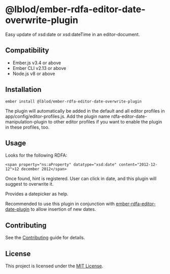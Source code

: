 @lblod/ember-rdfa-editor-date-overwrite-plugin
==============================================================================

Easy update of xsd:date or xsd:dateTime in an editor-document.


Compatibility
------------------------------------------------------------------------------

* Ember.js v3.4 or above
* Ember CLI v2.13 or above
* Node.js v8 or above


Installation
------------------------------------------------------------------------------

```
ember install @lblod/ember-rdfa-editor-date-overwrite-plugin
```
The plugin will automatically be added in the default and all editor profiles in app/config/editor-profiles.js. Add the plugin name rdfa-editor-date-manipulation-plugin to other editor profiles if you want to enable the plugin in these profiles, too.


Usage
------------------------------------------------------------------------------

Looks for the following RDFA:
```
<span property="ns:aProperty" datatype="xsd:date" content="2012-12-12">12 december 2012</span>
```
Once found, hint is registered. User can click in date, and this plugin will suggest to overwrite it.

Provides a datepicker as help.

Recommended to use this plugin in conjunction with [ember-rdfa-editor-date-plugin](https://github.com/lblod/ember-rdfa-editor-date-plugin) to allow insertion of new dates.


Contributing
------------------------------------------------------------------------------

See the [Contributing](CONTRIBUTING.md) guide for details.


License
------------------------------------------------------------------------------

This project is licensed under the [MIT License](LICENSE.md).

